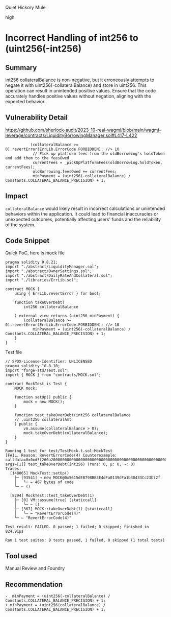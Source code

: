 Quiet Hickory Mule

high

# Incorrect Handling of int256 to (uint256(-int256)
## Summary
int256 collateralBalance is non-negative, but it erroneously attempts to negate it with uint256(-collateralBalance) and store in uint256. This operation can result in unintended positive values. Ensure that the code accurately handles positive values without negation, aligning with the expected behavior.

## Vulnerability Detail
https://github.com/sherlock-audit/2023-10-real-wagmi/blob/main/wagmi-leverage/contracts/LiquidityBorrowingManager.sol#L417-L422
```solidity
           (collateralBalance >= 0).revertError(ErrLib.ErrorCode.FORBIDDEN); //> 10
            // Pick up platform fees from the oldBorrowing's holdToken and add them to the feesOwed
            currentFees = _pickUpPlatformFees(oldBorrowing.holdToken, currentFees);
            oldBorrowing.feesOwed += currentFees;
            minPayment = (uint256(-collateralBalance) / Constants.COLLATERAL_BALANCE_PRECISION) + 1;
```
## Impact
`collateralBalance` would likely result in incorrect calculations or unintended behaviors within the application. It could lead to financial inaccuracies or unexpected outcomes, potentially affecting users' funds and the reliability of the system.

## Code Snippet
Quick PoC, here is mock file
```solidity
pragma solidity 0.8.21;
import "./abstract/LiquidityManager.sol";
import "./abstract/OwnerSettings.sol";
import "./abstract/DailyRateAndCollateral.sol";
import "./libraries/ErrLib.sol";

contract MOCK {
    using { ErrLib.revertError } for bool;

    function takeOverDebt(
        int256 collateralBalance
    
    ) external view returns (uint256 minPayment) {
        (collateralBalance >= 0).revertError(ErrLib.ErrorCode.FORBIDDEN); //> 10
            minPayment = (uint256(-collateralBalance) / Constants.COLLATERAL_BALANCE_PRECISION) + 1;
    }
}
```
Test file
```solidity
// SPDX-License-Identifier: UNLICENSED
pragma solidity ^0.8.10;
import "forge-std/Test.sol";
import { MOCK } from "contracts/MOCK.sol";

contract MockTest is Test {
    MOCK mock;

    function setUp() public {
        mock = new MOCK();
    }

    function test_takeOverDebt(int256 collateralBalance
    // ,uint256 collateralAmt
    ) public {
        vm.assume(collateralBalance > 0);
        mock.takeOverDebt(collateralBalance);
    }
}
```

```
Running 1 test for test/TestMock.t.sol:MockTest
[FAIL. Reason: RevertErrorCode(4) Counterexample: calldata=0x0xd5f260a20000000000000000000000000000000000000000000000000000000000000001, args=[1]] test_takeOverDebt(int256) (runs: 0, μ: 0, ~: 0)
Traces:
  [148065] MockTest::setUp()
    ├─ [93541] → new MOCK@0x5615dEB798BB3E4dFa0139dFa1b3D433Cc23b72f
    │   └─ ← 467 bytes of code
    └─ ← ()

  [8294] MockTest::test_takeOverDebt(1)
    ├─ [0] VM::assume(true) [staticcall]
    │   └─ ← ()
    ├─ [367] MOCK::takeOverDebt(1) [staticcall]
    │   └─ ← "RevertErrorCode(4)"
    └─ ← "RevertErrorCode(4)"

Test result: FAILED. 0 passed; 1 failed; 0 skipped; finished in 824.91µs

Ran 1 test suites: 0 tests passed, 1 failed, 0 skipped (1 total tests)

```


## Tool used
Manual Review and Foundry

## Recommendation
```solidity
-  minPayment = (uint256(-collateralBalance) / Constants.COLLATERAL_BALANCE_PRECISION) + 1;
+ minPayment = (uint256(collateralBalance) / Constants.COLLATERAL_BALANCE_PRECISION) + 1;
```
